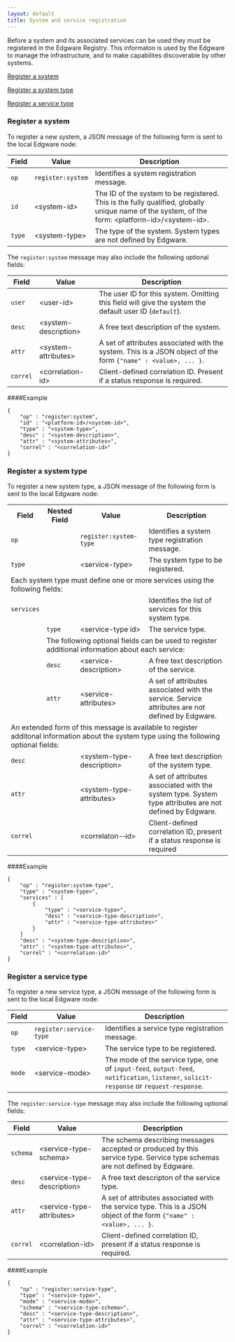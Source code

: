 ```yaml
---
layout: default
title: System and service registration
---
```


Before a system and its associated services can be used they must be registered in the Edgware Registry. This informaton is used by the Edgware to manage the infrastructure, and to make capabilites discoverable by other systems.

[Register a system](#System)

[Register a system type](#System_type)

[Register a service type](#Service_type)

### <a id="System"></a>Register a system

To register a new system, a JSON message of the following form is sent to the local Edgware node:

| Field  | Value              | Description |
|------- | ------------------ | ----------- |
| `op`   | `register:system`  | Identifies a system registration message. |
| `id`   | \<system-id>       | The ID of the system to be registered. This is the fully qualified, globally unique name of the system, of the form: \<platform-id>/\<system-id>. |
| `type` | \<system-type>     | The type of the system. System types are not defined by Edgware. |

The `register:system` message may also include the following optional fields:
 
| Field    | Value                 | Description |
| -------- | --------------------- | ----------- | 
| `user`   | \<user-id>            | The user ID for this system. Omitting this field will give the system the default user ID (`default`). |
| `desc`   | \<system-description> | A free text description of the system. |
| `attr`   | \<system-attributes>  | A set of attributes associated with the system. This is a JSON object of the form `{"name" : <value>, ... }`. |
| `correl` | \<correlation-id>     | Client-defined correlation ID. Present if a status response is required. |

####Example   

	{
		"op" : "register:system",
    	"id" : "<platform-id>/<system-id>",
    	"type" : "<system-type>",
    	"desc" : "<system-description>",
    	"attr" : "<system-attributes>",
    	"correl" : "<correlation-id>"
    }

### <a id="System_type"></a>Register a system type

To register a new system type, a JSON message of the following form is sent to the local Edgware node:

<table>
    <tr>
        <th>Field</th>
        <th>Nested Field</th>
        <th>Value</th>
        <th>Description</th>
    </tr>
    <tr>
        <td><code>op</code></td>
        <td></td>
        <td><code>register:system-type</code></td>
        <td>Identifies a system type registration message.</td>
    </tr>
    <tr>
        <td><code>type</code></td>
        <td></td>
        <td>&lt;service-type&gt;</td>
        <td>The system type to be registered.</td>
    </tr>
    <tr>
        <td colspan="4">Each system type must define one or more services using the following fields:</td>
    </tr>
    <tr>
        <td><code>services</code></td>
        <td></td>
        <td></td>
        <td>Identifies the list of services for this system type.</td>
    </tr>
    <tr>
        <td rowspan="4"></td>
        <td><code>type</code></td>
        <td>&lt;service-type id&gt;</td>
        <td>The service type.</td>
    </tr>
    <tr>
        <td colspan="3">The following optional fields can be used to register additional information about each service:</td>
    </tr>
    <tr>
        <td><code>desc</code></td>
        <td>&lt;service-description&gt;</td>
        <td>A free text description of the service.</td>
    </tr>
    <tr>
        <td><code>attr</code></td>
        <td>&lt;service-attributes&gt;</td>
        <td>A set of attributes associated with the service. Service attributes are not defined by Edgware.</td>
    </tr>
    <tr>
        <td colspan="4">An extended form of this message is available to register additonal information about the system type using the following optional fields:</td>
    </tr>
    <tr>
        <td><code>desc</code></td>
        <td></td>
        <td>&lt;system-type-description&gt;</td>
        <td>A free text description of the system type.</td>
    </tr>
    <tr>
        <td><code>attr</code></td>
        <td></td>
        <td>&lt;system-type-attributes&gt;</td>
        <td>A set of attributes associated with the system type. System type attributes are not defined by Edgware.</td>
    </tr>
    <tr>
        <td><code>correl</code></td>
        <td></td>
        <td>&lt;correlaton-­‐id&gt;</td>
        <td>Client-defined correlation ID, present if a status response is required</td>
    </tr>
</table>

####Example   

    {
		"op" : "register:system-type",
    	"type" : "<system-type>",
    	"services" : [
    		{
    			"type" : "<service-type>",
    			"desc" : "<service-type-description>",
    			"attr" : "<service-type-attributes>"
    		}
    	]
    	"desc" : "<system-type-description>",
    	"attr" : "<system-type-attributes>",
    	"correl" : "<correlation-id>"
    }

### <a id="Service_type"></a>Register a service type

To register a new service type, a JSON message of the following form is sent to the local Edgware node:

| Field   | Value                   | Description |
| ------- | ----------------------- | ------------- 
| `op`    | `register:service-type` | Identifies a service type registration message. |
| `type`    | \<service-type>         | The service type to be registered. |
| `mode`  | \<service-mode>         | The mode of the service type, one of `input-feed`, `output-feed`, `notification`, `listener`, `solicit-response` or `request-response`.

The `register:service-type` message may also include the following optional fields:
 
| Field    | Value                       | Description |
| -------- | --------------------------- | ------------- 
| `schema` | \<service-type-schema>      | The schema describing messages accepted or produced by this service type. Service type schemas are not defined by Edgware. |
| `desc`   | \<service-type-description> | A free text descripton of the service type. |
| `attr`   | \<service-type-attributes>  | A set of attributes associated with the service type. This is a JSON object of the form `{"name" : <value>, ... }`. |
| `correl` | \<correlation-id>           | Client-defined correlation ID, present if a status response is required. |

####Example   

	{
		"op" : "register:service-type",
		"type" : "<service-type>",
		"mode" : "<service-mode>",
		"schema" : "<service-type-schema>",
		"desc" : "<service-type-description>",
		"attr" : "<service-type-attributes>",
		"correl" : "<correlation-id>"
	}
